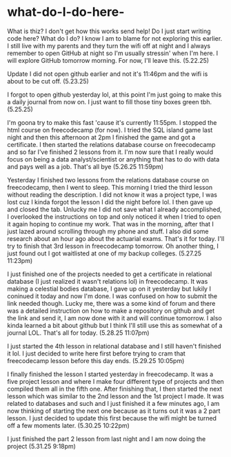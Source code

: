 # what-do-I-do-here-
What is thiz? I don't get how this works send help!
Do I just start writing code here? What do I do? I know I am to blame for not exploring this earlier. I still live with my parents and they turn the wifi off at night and I always remember to open GitHub at night so I'm usually stressin' when I'm here. I will explore GitHub tomorrow morning. For now, I'll leave this. (5.22.25)

Update I did not open github earlier and not it's 11:46pm and the wifi is about to be cut off. (5.23.25)

I forgot to open github yesterday lol, at this point I'm just going to make this a daily journal from now on. I just want to fill those tiny boxes green tbh. (5.25.25)

I'm goona try to make this fast 'cause it's currently 11:55pm. I stopped the html course on freecodecamp (for now). I tried the SQL island game last night and then this afternoon at 2pm I finished the game and got a certificate. I then started the relations database course on freecodecamp and so far I've finished 2 lessons from it. I'm now sure that I really would focus on being a data analyst/scientist or anything that has to do with data and pays well as a job. That's all bye (5.26.25 11:59pm)

Yesterday I finished two lessons from the relations database course on freecodecamp, then I went to sleep. This morning I tried the third lesson without reading the description. I did not know it was a project type, I was lost cuz I kinda forgot the lesson I did the night before lol. I then gave up and closed the tab. Unlucky me I did not save what I already accomplished, I overlooked the instructions on top and only noticed it when I tried to open it again hoping to continue my work. That was in the morning, after that I just lazed around scrolling through my phone and stuff. I also did some research about an hour ago about the actuarial exams. That's it for today. I'll try to finish that 3rd lesson in freecodecamp tomorrow. Oh another thing, I just found out I got waitlisted at one of my backup colleges. (5.27.25  11:23pm)

I just finished one of the projects needed to get a certificate in relational database (I just realized it wasn't relations lol) in freecodecamp. It was making a celestial bodies database, I gave up on it yesterday but lukily I coninued it today and now I'm done. I was confused on how to submit the link needed though. Lucky me, there was a some kind of forum and there was a detailed instruction on how to make a repository on github and get the link and send it, I am now done with it and will continue tomorrow. I also kinda learned a bit about github but I think I'll still use this as somewhat of a journal LOL. That's all for today. (5.28.25 11:07pm)

I just started the 4th lesson in relational database and I still haven't finished it lol. I just decided to write here first before trying to cram that freecodecamp lesson before this day ends. (5.29.25 10:05pm)

I finally finished the lesson I started yesterday in freecodecamp. It was a five project lesson and where I make four different type of projects and then compiled them all in the fifth one. After finishing that, I then started the next lesson which was similar to the 2nd lesson and the 1st project I made. It was related to databases and such and I just finished it a few minutes ago, I am now thinking of starting the next one because as it turns out it was a 2 part lesson. I just decided to update this first because the wifi might be turned off a few moments later. (5.30.25 10:22pm)

I just finished the part 2 lesson from last night and I am now doing the project (5.31.25 9:18pm)
